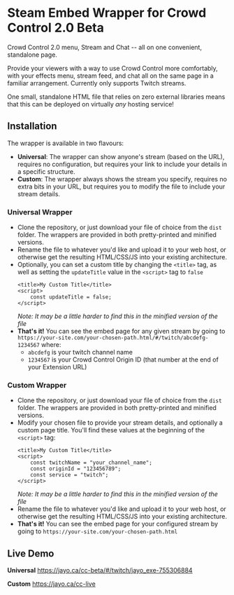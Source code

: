 # Steam Embed Wrapper for Crowd Control 2.0 Beta
Crowd Control 2.0 menu, Stream and Chat -- all on one convenient, standalone page.

Provide your viewers with a way to use Crowd Control more comfortably, with your effects menu, stream feed, and chat all on the same page in a familiar arrangement.  Currently only supports Twitch streams.

One small, standalone HTML file that relies on zero external libraries means that this can be deployed on virtually _any_ hosting service!

## Installation
The wrapper is available in two flavours: 
- **Universal**: The wrapper can show anyone's stream (based on the URL), requires no configuration, but requires your link to include your details in a specific structure.
- **Custom**: The wrapper always shows the stream you specify, requires no extra bits in your URL, but requires you to modify the file to include your stream details.

### Universal Wrapper
- Clone the repository, or just download your file of choice from the `dist` folder.  The wrappers are provided in both pretty-printed and minified versions.
- Rename the file to whatever you'd like and upload it to your web host, or otherwise get the resulting HTML/CSS/JS into your existing architecture.
- Optionally, you can set a custom title by changing the `<title>` tag, as well as setting the `updateTitle` value in the `<script>` tag to `false`
  ```
  <title>My Custom Title</title>
  <script>
      const updateTitle = false;
  </script>
  ```
  _Note: It may be a little harder to find this in the minified version of the file_
- **That's it!**  You can see the embed page for any given stream by going to `https://your-site.com/your-chosen-path.html/#/twitch/abcdefg-1234567` where:
  - `abcdefg` is your twitch channel name 
  - `1234567` is your Crowd Control Origin ID (that number at the end of your Extension URL)
  
### Custom Wrapper
- Clone the repository, or just download your file of choice from the `dist` folder.  The wrappers are provided in both pretty-printed and minified versions.
- Modify your chosen file to provide your stream details, and optionally a custom page title.  You'll find these values at the beginning of the `<script>` tag:
  ```
  <title>My Custom Title</title>
  <script>
      const twitchName = "your_channel_name";
      const originId = "123456789";
      const service = "twitch";
  </script>
  ```
  _Note: It may be a little harder to find this in the minified version of the file_
- Rename the file to whatever you'd like and upload it to your web host, or otherwise get the resulting HTML/CSS/JS into your existing architecture.
- **That's it!**  You can see the embed page for your configured stream by going to `https://your-site.com/your-chosen-path.html`

## Live Demo

**Universal** https://jayo.ca/cc-beta/#/twitch/jayo_exe-755306884

**Custom** https://jayo.ca/cc-live